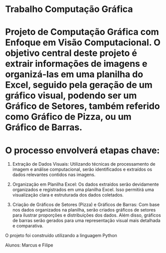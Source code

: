 # Trabalho Computação Gráfica

# Projeto de Computação Gráfica com Enfoque em Visão Computacional. O objetivo central deste projeto é extrair informações de imagens e organizá-las em uma planilha do Excel, seguido pela geração de um gráfico visual, podendo ser um Gráfico de Setores, também referido como Gráfico de Pizza, ou um Gráfico de Barras.

# O processo envolverá etapas chave:

1. Extração de Dados Visuais: Utilizando técnicas de processamento de imagem e análise computacional, serão identificados e extraídos os dados relevantes contidos nas imagens.

2. Organização em Planilha Excel: Os dados extraídos serão devidamente organizados e registrados em uma planilha Excel. Isso permitirá uma visualização clara e estruturada dos dados coletados.

3. Criação de Gráficos de Setores (Pizza) e Gráficos de Barras: Com base nos dados organizados na planilha, serão criados gráficos de setores para ilustrar proporções e distribuições dos dados. Além disso, gráficos de barras serão gerados para uma representação visual mais detalhada e comparativa.

O projeto foi construído utilizando a linguagem Python

Alunos: Marcus e Filipe

